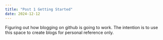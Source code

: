 ```yaml
---
title: "Post 1 Getting Started"
date: 2024-12-12
---
```

Figuring out how blogging on github is going to work. The intention is to use this space to create blogs for personal reference only.
